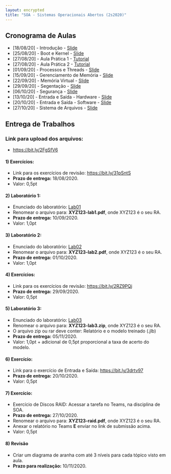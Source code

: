 ```yaml
---
layout: encrypted
title: "SOA - Sistemas Operacionais Abertos (2s2020)"
---
```


## Cronograma de Aulas

- [18/08/20] - Introdução - <a href="/soa/Aula1-Introducao.pdf" target="_blank">Slide</a>
- [25/08/20] - Boot e Kernel - <a href="/soa/Aula2-Boot-Kernel.pdf" target="_blank">Slide</a>
- [27/08/20] - Aula Prática 1 - <a href="pratica1" target="_blank">Tutorial</a>
- [27/08/20] - Aula Prática 2 - <a href="pratica2" target="_blank">Tutorial</a>
- [01/09/20] - Processos e Threads - <a href="/soa/Aula3-Processo-Thread.pdf" target="_blank">Slide</a>
- [15/09/20] - Gerenciamento de Memória - <a href="/soa/Aula4-Gerenc-Memoria.pdf" target="_blank">Slide</a>
- [22/09/20] - Memória Virtual - <a href="/soa/Aula5-Memoria-Virtual.pdf" target="_blank">Slide</a>
- [29/09/20] - Segentação - <a href="/soa/Aula6-Segmentação.pdf" target="_blank">Slide</a>
- [06/10/20] - Segurança - <a href="/soa/Aula7-Seguranca.pdf" target="_blank">Slide</a>
- [13/10/20] - Entrada e Saída - Hardware - <a href="/soa/Aula8-ESHardware.pdf" target="_blank">Slide</a>
- [20/10/20] - Entrada e Saída - Software - <a href="/soa/Aula9-ESSoftware.pdf" target="_blank">Slide</a>
- [27/10/20] - Sistema de Arquivos - <a href="/soa/Aula10-SistemaArquivos.pdf" target="_blank">Slide</a>

## Entrega de Trabalhos

### Link para upload dos arquivos: 
 - <a href="https://bit.ly/2FgSfV6" target="_blank">https://bit.ly/2FgSfV6</a>

#### 1) Exercícios:
 - Link para os exercícios de revisão: <a href="https://bit.ly/31pSntS" target="_blank">https://bit.ly/31pSntS</a>
 - **Prazo de entrega:** 18/08/2020.
 - Valor: 0,5pt


#### 2) Laboratório 1:
 - Enunciado do laboratório: <a href="lab1" target="_blank">Lab01</a>
 - Renomear o arquivo para: **XYZ123-lab1.pdf**, onde XYZ123 é o seu RA. 
 - **Prazo de entrega:** 10/09/2020.
 - Valor: 1,0pt

#### 3) Laboratório 2:
 - Enunciado do laboratório: <a href="lab2" target="_blank">Lab02</a>
 - Renomear o arquivo para: **XYZ123-lab2.pdf**, onde XYZ123 é o seu RA. 
 - **Prazo de entrega:** 01/10/2020.
 - Valor: 1,0pt

#### 4) Exercícios:
 - Link para os exercícios de revisão: <a href="https://bit.ly/2RZ9PQj" target="_blank">https://bit.ly/2RZ9PQj</a>
 - **Prazo de entrega:** 29/09/2020.
 - Valor: 0,5pt 

#### 5) Laboratório 3:
 - Enunciado do laboratório: <a href="lab3" target="_blank">Lab03</a>
 - Renomear o arquivo para: **XYZ123-lab3.zip**, onde XYZ123 é o seu RA. 
 - O arquivo zip ou rar deve conter: Relatório e o modelo treinado (.jlb)
 - **Prazo de entrega:** 05/11/2020.
 - Valor: 1,0pt + adicional de 0,5pt proporcional a taxa de acerto do modelo.

#### 6) Exercício:
 - Link para o exercício de Entrada e Saída: <a href="https://bit.ly/3drtv97" target="_blank">https://bit.ly/3drtv97</a>
 - **Prazo de entrega:** 20/10/2020.
 - Valor: 0,5pt 

#### 7) Exercício:
 - Exercício de Discos RAID: Acessar a tarefa no Teams, na disciplina de SOA.
 - **Prazo de entrega:** 27/10/2020.
 - Renomear o arquivo para: **XYZ123-raid.pdf**, onde XYZ123 é o seu RA. 
 - Anexar o relatório no Teams **E** enviar no link de submissão acima.
 - Valor: 0,5pt 

#### 8) Revisão
 - Criar um diagrama de aranha com até 3 níveis para cada tópico visto em aula.
 - **Prazo para realização:** 10/11/2020.